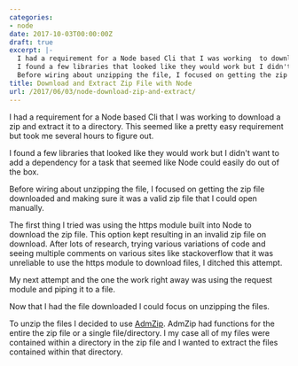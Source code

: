 ```yaml
---
categories:
- node
date: 2017-10-03T00:00:00Z
draft: true
excerpt: |-
  I had a requirement for a Node based Cli that I was working  to download a zip and extract  it to a directory.  This seemed like a pretty easy requirement but took me several hours to figure out.
  I found a few libraries that looked like they would work but I didn't want to add a dependency for a task that seemed like Node could easily do  out of the box.
  Before wiring about unzipping the file, I focused on getting the zip file downloaded and making sure it was a valid zip file that I could open manually.
title: Download and Extract Zip File with Node
url: /2017/06/03/node-download-zip-and-extract/
---
```


I had a requirement for a Node based Cli that I was working  to download a zip and extract  it to a directory.  This seemed like a pretty easy requirement but took me several hours to figure out. 

I found a few libraries that looked like they would work but I didn't want to add a dependency for a task that seemed like Node could easily do  out of the box.
 
Before wiring about unzipping the file, I focused on getting the zip file downloaded and making sure it was a valid zip file that I could open manually.
  
The first thing I tried was using the https module built into Node to download the zip file.    This option kept resulting in an invalid zip file on download.  After lots of research, trying various variations of code  and seeing multiple comments on various sites like stackoverflow that it was unreliable to use the https module to  download  files, I ditched this attempt.
 
 My next attempt and the one the work right away was using the request module and piping  it  to a file.  

Now that I had the file downloaded I could focus on  unzipping the files.  

To unzip the files I decided to use [AdmZip]().  AdmZip had  functions for  the entire the zip file or  a single file/directory.  I my case all of my files were contained within a directory in the zip file and I wanted to extract the files contained within that directory.



